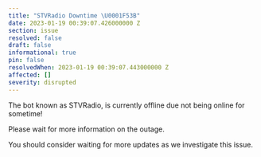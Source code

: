 ```yaml
---
title: "STVRadio Downtime \U0001F53B"
date: 2023-01-19 00:39:07.426000000 Z
section: issue
resolved: false
draft: false
informational: true
pin: false
resolvedWhen: 2023-01-19 00:39:07.443000000 Z
affected: []
severity: disrupted
---
```


The bot known as STVRadio, is currently offline due not being online for sometime!

Please wait for more information on the outage.

You should consider waiting for more updates as we investigate this issue.